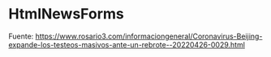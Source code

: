 # HtmlNewsForms
Fuente: https://www.rosario3.com/informaciongeneral/Coronavirus-Beijing-expande-los-testeos-masivos-ante-un-rebrote--20220426-0029.html